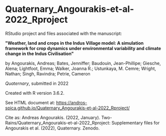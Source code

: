 # Quaternary_Angourakis-et-al-2022_Rproject
RStudio project and files associated with the manuscript:

**"Weather, land and crops in the Indus Village model: A simulation framework for crop dynamics under environmental variability and climate change in the Indus Civilisation"**

by Angourakis, Andreas; Bates, Jenniffer; Baudouin, Jean-Phillipe; Giesche, Alena; Lightfoot, Emma; Walker, Joanna R.; Ustunkaya, M. Cemre; Wright, Nathan; Singh, Ravindra; Petrie, Cameron

*Quaternary*,
submitted in 2022

Created with R version 3.6.2.

See HTML document at: https://andros-spica.github.io/Quaternary_Angourakis-et-al-2022_Rproject/

Cite as:
Andreas Angourakis. (2022, January). Two-Rains/Quaternary_Angourakis-et-al-2022_Rproject: Supplementary files for Angourakis et al. (2022), Quaternary. Zenodo.
